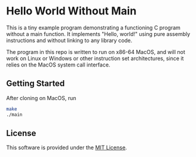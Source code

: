 # Hello World Without Main

This is a tiny example program demonstrating a functioning C program without a
main function. It implements "Hello, world!" using pure assembly instructions
and without linking to any library code.

The program in this repo is written to run on x86-64 MacOS, and will not work
on Linux or Windows or other instruction set architectures, since it relies on
the MacOS system call interface.

## Getting Started

After cloning on MacOS, run

```bash
make
./main
```

## License

This software is provided under the [MIT License](LICENSE).
